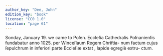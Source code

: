 ```yaml
---
author_key: "Dee, John"
edition_key: "book"
license: "CC0 1.0"
location: "page 61"
---
```

Sonday, January 19.  we came to Poſen.
   Eccleſia Cathedralis Poſnanienſis fundabatur anno 1025. per Winceſlaum Regem Chriftia-
        num factum cujus ſepulchrum in inferiori parte Eccleſiæ extat , lapide egregiè extru-
        ctum.
